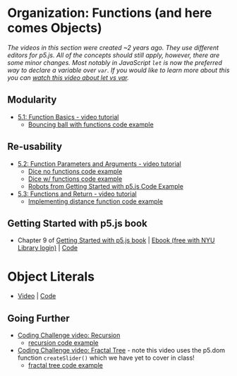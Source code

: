 # Organization: Functions (and here comes Objects)

*The videos in this section were created ~2 years ago. They use different editors for p5.js. All of the concepts should still apply, however, there are some minor changes. Most notably in JavaScript `let` is now the preferred way to declare a variable over `var`. If you would like to learn more about this you can [watch this video about let vs var](https://youtu.be/q8SHaDQdul0).*

## Modularity
* [5.1: Function Basics - video tutorial](https://www.youtube.com/watch?v=wRHAitGzBrg&list=PLRqwX-V7Uu6Zy51Q-x9tMWIv9cueOFTFA&index=16)
    * [Bouncing ball with functions code example](https://editor.p5js.org/icm/sketches/H1Oq4qta)

## Re-usability
*  [5.2: Function Parameters and Arguments - video tutorial](https://www.youtube.com/watch?v=zkc417YapfE&list=PLRqwX-V7Uu6Zy51Q-x9tMWIv9cueOFTFA&index=17)
    * [Dice no functions code example](https://editor.p5js.org/icm/sketches/ryx70m5tT)
    * [Dice w/ functions code example](https://editor.p5js.org/icm/sketches/S1R44qtT)
    * [Robots from Getting Started with p5.js Code Example](https://editor.p5js.org/icm/sketches/rylf4S5K6)
* [5.3: Functions and Return - video tutorial](https://www.youtube.com/watch?v=qRnUBiTJ66Y&list=PLRqwX-V7Uu6Zy51Q-x9tMWIv9cueOFTFA&index=18)
    * [Implementing distance function code example](https://editor.p5js.org/icm/sketches/HJgR7UcKa)

## Getting Started with p5.js book
*  Chapter 9 of [Getting Started with p5.js book](http://amzn.to/2ckixCW) | [Ebook (free with NYU Library login)](https://ebookcentral.proquest.com/lib/nyulibrary-ebooks/detail.action?docID=4333728) | [Code](https://github.com/lmccart/gswp5.js-code)

# Object Literals
* [Video](https://www.youtube.com/watch?v=-e5h4IGKZRY) | [Code](https://github.com/CodingTrain/website/tree/master/Tutorials/P5JS/p5.js/02/2.3_1_p5.js_JavaScript_with_objects)

## Going Further
* [Coding Challenge video: Recursion](https://youtu.be/jPsZwrV9ld0)
    * [recursion code example](https://editor.p5js.org/icm/sketches/Hyevi8ct6)
* [Coding Challenge video: Fractal Tree](https://youtu.be/0jjeOYMjmDU) - note this video uses the p5.dom function `createSlider()` which we have yet to cover in class!
    * [fractal tree code example](https://editor.p5js.org/icm/sketches/rkZAJ6PtX)
